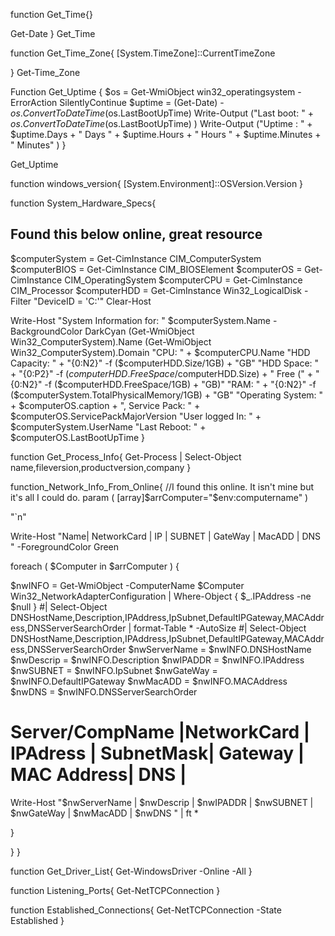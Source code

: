 function Get_Time{}

Get-Date
}
Get_Time

function Get_Time_Zone{
[System.TimeZone]::CurrentTimeZone

}
Get-Time_Zone

Function Get_Uptime {
$os = Get-WmiObject win32_operatingsystem -ErrorAction SilentlyContinue
$uptime = (Get-Date) - $os.ConvertToDateTime($os.LastBootUpTime)
Write-Output ("Last boot: " + $os.ConvertToDateTime($os.LastBootUpTime) )
Write-Output ("Uptime   : " + $uptime.Days + " Days " + $uptime.Hours + " Hours " + $uptime.Minutes + " Minutes" )
}

Get_Uptime


function windows_version{
[System.Environment]::OSVersion.Version
}



function System_Hardware_Specs{
## Found this below online, great resource
$computerSystem = Get-CimInstance CIM_ComputerSystem
$computerBIOS = Get-CimInstance CIM_BIOSElement
$computerOS = Get-CimInstance CIM_OperatingSystem
$computerCPU = Get-CimInstance CIM_Processor
$computerHDD = Get-CimInstance Win32_LogicalDisk -Filter "DeviceID = 'C:'"
Clear-Host


Write-Host "System Information for: " $computerSystem.Name -BackgroundColor DarkCyan
(Get-WmiObject Win32_ComputerSystem).Name
(Get-WmiObject Win32_ComputerSystem).Domain
"CPU: " + $computerCPU.Name
"HDD Capacity: "  + "{0:N2}" -f ($computerHDD.Size/1GB) + "GB"
"HDD Space: " + "{0:P2}" -f ($computerHDD.FreeSpace/$computerHDD.Size) + " Free (" + "{0:N2}" -f ($computerHDD.FreeSpace/1GB) + "GB)"
"RAM: " + "{0:N2}" -f ($computerSystem.TotalPhysicalMemory/1GB) + "GB"
"Operating System: " + $computerOS.caption + ", Service Pack: " + $computerOS.ServicePackMajorVersion
"User logged In: " + $computerSystem.UserName
"Last Reboot: " + $computerOS.LastBootUpTime
}

function Get_Process_Info{
Get-Process | Select-Object name,fileversion,productversion,company
}

function_Network_Info_From_Online{
//I found this online. It isn't mine but it's all I could do.
param (
   [array]$arrComputer="$env:computername"
   )

   "`n"

   Write-Host "Name|    NetworkCard                                  | IP          | SUBNET      | GateWay      | MacADD           | DNS "  -ForegroundColor Green

foreach ( $Computer in $arrComputer ) {


   $nwINFO = Get-WmiObject -ComputerName $Computer Win32_NetworkAdapterConfiguration | Where-Object { $_.IPAddress -ne $null } #| Select-Object DNSHostName,Description,IPAddress,IpSubnet,DefaultIPGateway,MACAddress,DNSServerSearchOrder | format-Table * -AutoSize
   #| Select-Object DNSHostName,Description,IPAddress,IpSubnet,DefaultIPGateway,MACAddress,DNSServerSearchOrder
   $nwServerName = $nwINFO.DNSHostName
   $nwDescrip = $nwINFO.Description
   $nwIPADDR = $nwINFO.IPAddress
   $nwSUBNET = $nwINFO.IpSubnet
   $nwGateWay = $nwINFO.DefaultIPGateway
   $nwMacADD = $nwINFO.MACAddress
   $nwDNS = $nwINFO.DNSServerSearchOrder
   #        Server/CompName   |NetworkCard | IPAdress  |  SubnetMask|  Gateway    | MAC Address|   DNS |
   Write-Host "$nwServerName | $nwDescrip | $nwIPADDR | $nwSUBNET | $nwGateWay | $nwMacADD | $nwDNS " | ft *

   }

}
}

function Get_Driver_List{
Get-WindowsDriver -Online -All
}

function Listening_Ports{
Get-NetTCPConnection
}


function Established_Connections{
Get-NetTCPConnection -State Established
}
